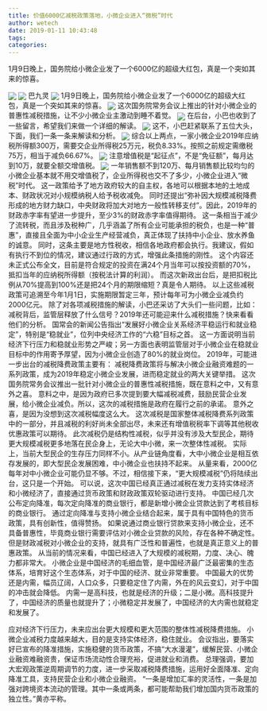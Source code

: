 ```yaml
---
title: 价值6000亿减税政策落地，小微企业进入“微税”时代
author: wetech
date: 2019-01-11 10:43:48
tags: 
categories: 
---
```

1月9日晚上，国务院给小微企业发了一个6000亿的超级大红包，真是一个突如其来的惊喜。
<!-- more -->
<img align="center" border="0" src="https://imgcdn.yicai.com/uppics/images/2019/01/fbf52cb0b5c8ef673516eed23beba5b3.jpg" />
<img align="center" border="0" src="https://imgcdn.yicai.com/uppics/images/2019/01/be52bd345444cbbe546378f66e901791.jpg" />
巴九灵 
<img align="center" border="0" src="https://imgcdn.yicai.com/uppics/images/2019/01/0ea0e67f3dccea90d5243ff6cb3bbd22.jpg" />
1月9日晚上，国务院给小微企业发了一个6000亿的超级大红包，真是一个突如其来的惊喜。
<img align="center" border="0" src="https://imgcdn.yicai.com/uppics/images/2019/01/230a808cffac0c568566ccc6612e2ecd.jpg" />
这次国务院常务会议上推出的针对小微企业的普惠性减税措施，让不少小微企业主激动到睡不着觉。
<img align="center" border="0" src="https://imgcdn.yicai.com/uppics/images/2019/01/28f233593b955cd122b5ceb28a5619b7.jpg" />
在后台，小巴也收到了一些留言，希望我们来做一个详细的解读。
<img align="center" border="0" src="https://imgcdn.yicai.com/uppics/images/2019/01/0ea0e67f3dccea90d5243ff6cb3bbd22.jpg" />
这不，小巴赶紧联系了五位大头，下面，我们一条一条来解读和分析。
<img align="center" border="0" src="https://imgcdn.yicai.com/uppics/images/2019/01/28f233593b955cd122b5ceb28a5619b7.jpg" />
综合以上两点，一家小微企业2019年应纳税所得额300万，需要交企业所得税25万元，税负8.33%。按照之前规定需缴税75万，相当于减负66.67%。
<img align="center" border="0" src="https://imgcdn.yicai.com/uppics/images/2019/01/230a808cffac0c568566ccc6612e2ecd.jpg" />
注意增值税是“起征点”，不是“免征额”，每月达到10万，就要全额交增值税。
<img align="center" border="0" src="https://imgcdn.yicai.com/uppics/images/2019/01/6dd130f7a709ed1b621d827252ef47c5.jpg" />
一年销售额不到120万、每月销售额比较均匀的小微企业基本就不用交增值税了，企业所得税也交不了多少，小微企业进入“微税”时代。
这一政策给予了地方政府较大的自主权，各地可以根据本地的土地成本、财政状况对小规模纳税人给予税收减免。
同时还提出“弥补因大规模减税降费形成的地方财力缺口，中央财政将加大对地方一般性转移支付”。因此，2019年的财政赤字率有望进一步提升，至少3%的财政赤字率值得期待。
这一条相当于减少了流转税，而且涉及税种广，几乎涵盖了所有企业可能承担的税负，也是一种“普惠”，直接且全面为中小企业生产经营减负，真正体现了扶持中小企业、放水养鱼的诚意。
同时，这条主要是地方性税收，相信各地政府都会执行。我建议，假如有执行不到位的情况，建议通过行政的方式，增强此条措施的刚性。
这个内容还未正式公布全文，目前是符合规定的投资在满24个月当年可以按投资额的70%，抵扣当年的应纳税所得额（按税法计算的利润）。
而这次新政出台后，是把扣税比例从70%提高到100%还是把24个月的期限缩短？真是令人期待。
以上这些减税政策可追溯至今年1月1日，实施期限暂定三年，预计每年可为小微企业减负约2000亿元。
除了对各项减税措施的解读，小巴还采访了大头们一些问题，比如：减税背后，监管层释放了什么信号？2019年还可能迎来什么减税措施？快来看看他们的分析。
国常会的新闻公告指出“发展好小微企业关系经济平稳运行和就业稳定”，特别是“稳就业”，位列中央经济工作的“六稳”目标之首。
这一方面说明当前经济下行压力和稳就业形势之严峻；另一方面也表明监管层对于小微企业在稳就业目标中的作用寄予厚望，因为小微企业创造了80%的就业岗位。
2019年，可能进一步出台的减税降费政策主要有：
减税降费政策将与解决小微企业融资难题的一系列政策，成为2019年稳定小微企业发展，进而稳定就业的两大关键举措。
这次国务院常务会议推出一批针对小微企业的普惠性减税措施，既在意料之中，又有意外之喜。
意料之中，是因为政府已多次提到要大幅减税减费，鼓励民营企业发展，给小微企业减负。所以，这次的减税措施是政府在履行之前的承诺。
意外之喜，是因为没想到这次减税幅度这么大。
这次减税是国家整体减税降费系列政策中的一部分，并且减税的利好尚未全部出尽，未来还有增值税税率下调等其他税收优惠政策可以期待。
此次减税仍是结构性减税，似乎并没有涉及大型民企，期待更大规模减税更多地落在民企身上，无论大中小微，来一次整体性减税。
实际上，当前大型民企的生存压力同样不小。从产业链角度看，大中小微企业是相互依存发展的，即大型民企发展困难，中小微企业也扶持不起来。
从量来看，2000亿每年对中小微企业可能仍显不够。不过，相信接下来，“更大规模减税”仍将陆续出台，这只是一个开始。
可以说，这次中国已经真正通过减税在发力支持实体经济和小微经济了，直接通过货币政策和财政政策双轮驱动进行支持。
中国已经几次公布定向降准，每次定向降准的商业银行，都是新增小微企业贷款达到了考核目标的商业银行。
通过定向降准与支持小微企业结合起来，属于具有中国特色的货币政策，具有创新性，值得赞扬。
如果说通过商业银行贷款来支持小微企业，还不具备普惠性，毕竟商业银行需要评估对小微企业贷款的风险，存在各种不确定性。
但是财政减税对小微企业的支持，就具有广泛性和普遍性，也就是真正意义上的普惠政策。
从当前的情况来看，中国已经进入了大规模的减税期，力度、决心、魄力都非常大。
小微企业是中国经济的毛细血管，是中国经济最广泛最密集的生态体系，培育好这个生态体系，对于中国的经济、就业非常重要。
中国最大的优势还是内需，幅员辽阔，人口众多，只要稳定住了内需，外在的风云变幻，对于中国的冲击就会降低。
内需一是高科技，也就是经济的升级；二是小微。高科技提升了，中国经济的质量也就提升了；小微稳定并发展了，中国经济的大内需也就稳定和发展了。
 
 
应对经济下行压力，未来应出台更大规模和更大范围的整体性减税降费措施。
小微企业减税力度越来越大，目的是支持实体经济，稳住就业。
会议指出，要落实好已宣布的降准措施，实施稳健的货币政策，不搞“大水漫灌”，缓解民营、小微企业融资难融资贵，保证市场流动性合理充裕，促进就业和消费。
总理强调，要加大宏观政策逆周期调节的力度，进一步采取减税降费措施，运用好全面降准、定向降准工具，支持民营企业和小微企业融资。
“一条是增加汇率的灵活性，一条是加强对跨境资本流动的管理。其中一条或两条，都可能帮助我们增加国内货币政策的独立性。”黄亦平称。
